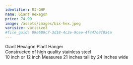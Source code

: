 ```yaml
---
identifier: RI-GHP
name: Giant Hexagon
price: 74.99
image: /assets/images/bix-hex.jpeg
varisize: varisize3
#file_guid: 09e589c7-3d18-4c2e-9cee-4f447e9f054a
---
```

Giant Hexagon Plant Hanger  
Constructed of high quality stainless steel  
10 inch or 12 inch
Measures 21 inches tall by 24 inches wide  
